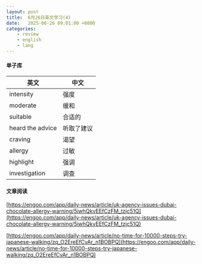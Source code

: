 ```yaml
---
layout: post
title:  6月26日英文学习(4)
date:   2025-06-26 09:01:00 +0800
categories: 
    - review
    - english
    - lang
---
```


#### 单子库

英文 | 中文
-- | --
intensity | 强度
moderate | 缓和
suitable | 合适的
heard the advice | 听取了建议
craving | 渴望
allergy | 过敏
highlight | 强调
investigation | 调查

#### 文章阅读

[https://engoo.com/app/daily-news/article/uk-agency-issues-dubai-chocolate-allergy-warning/5iwhQkvEEfCzFM_tzjc51Q](https://engoo.com/app/daily-news/article/uk-agency-issues-dubai-chocolate-allergy-warning/5iwhQkvEEfCzFM_tzjc51Q)

[https://engoo.com/app/daily-news/article/no-time-for-10000-steps-try-japanese-walking/zq_O2EreEfCvAr_n1BOBPQ](https://engoo.com/app/daily-news/article/no-time-for-10000-steps-try-japanese-walking/zq_O2EreEfCvAr_n1BOBPQ)


